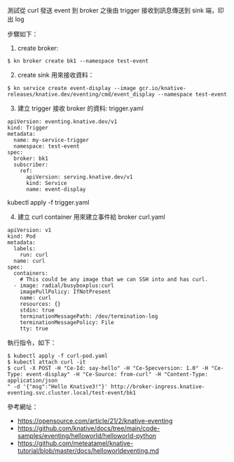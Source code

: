 測試從 curl 發送 event 到 broker 之後由 trigger 接收到訊息傳送到 sink 端，印出 log

步驟如下：

1. create broker:
```
$ kn broker create bk1 --namespace test-event
```

2. create sink 用來接收資料：
```
$ kn service create event-display --image gcr.io/knative-releases/knative.dev/eventing/cmd/event_display --namespace test-event
```

3. 建立 trigger 接收 broker 的資料:
trigger.yaml
```
apiVersion: eventing.knative.dev/v1
kind: Trigger
metadata:
  name: my-service-trigger
  namespace: test-event
spec:
  broker: bk1
  subscriber:
    ref:
      apiVersion: serving.knative.dev/v1
      kind: Service
      name: event-display
```
kubectl apply -f trigger.yaml

4. 建立 curl container 用來建立事件給 broker
curl.yaml
```
apiVersion: v1
kind: Pod
metadata:
  labels:
    run: curl
  name: curl
spec:
  containers:
    # This could be any image that we can SSH into and has curl.
  - image: radial/busyboxplus:curl
    imagePullPolicy: IfNotPresent
    name: curl
    resources: {}
    stdin: true
    terminationMessagePath: /dev/termination-log
    terminationMessagePolicy: File
    tty: true
```
執行指令，如下：
```
$ kubectl apply -f curl-pod.yaml
$ kubectl attach curl -it
$ curl -X POST -H "Ce-Id: say-hello" -H "Ce-Specversion: 1.0" -H "Ce-Type: event-display" -H "Ce-Source: from-curl" -H "Content-Type: application/json
" -d '{"msg":"Hello Knative3!"}' http://broker-ingress.knative-eventing.svc.cluster.local/test-event/bk1
```

參考網址：
* https://opensource.com/article/21/2/knative-eventing
* https://github.com/knative/docs/tree/main/code-samples/eventing/helloworld/helloworld-python
* https://github.com/meteatamel/knative-tutorial/blob/master/docs/helloworldeventing.md
